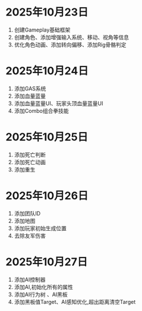 # 2025年10月23日
1. 创建Gameplay基础框架
2. 创建角色、添加增强输入系统、移动、视角等信息
3. 优化角色动画、添加转向偏移、添加Rig骨骼判定
# 2025年10月24日
1. 添加GAS系统
2. 添加血量蓝量
3. 添加血量蓝量UI、玩家头顶血量蓝量UI
4. 添加Combo组合拳技能
# 2025年10月25日
1. 添加死亡判断
2. 添加死亡动画
3. 添加重生
# 2025年10月26日
1. 添加团队ID
2. 添加地图
3. 添加玩家初始生成位置
4. 去除友军伤害
# 2025年10月27日
1. 添加AI控制器
2. 添加AI,初始化所有的属性
3. 添加AI行为树 、AI黑板
4. 添加黑板值Target、AI感知优化,超出距离清空Target